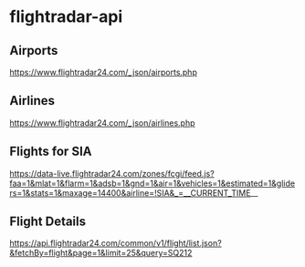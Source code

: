 # flightradar-api

## Airports

https://www.flightradar24.com/_json/airports.php

## Airlines

https://www.flightradar24.com/_json/airlines.php

## Flights for SIA

https://data-live.flightradar24.com/zones/fcgi/feed.js?faa=1&mlat=1&flarm=1&adsb=1&gnd=1&air=1&vehicles=1&estimated=1&gliders=1&stats=1&maxage=14400&airline=!SIA&_=__CURRENT_TIME__

## Flight Details

https://api.flightradar24.com/common/v1/flight/list.json?&fetchBy=flight&page=1&limit=25&query=SQ212
